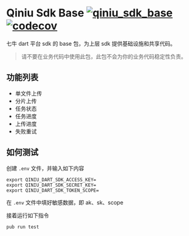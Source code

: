 # Qiniu Sdk Base [![qiniu_sdk_base](https://img.shields.io/pub/v/qiniu_sdk_base.svg?label=qiniu_sdk_base)](https://pub.dev/packages/qiniu_sdk_base) [![codecov](https://codecov.io/gh/qiniu/dart-sdk/branch/master/graph/badge.svg?token=5VOX6NJTKF)](https://codecov.io/gh/qiniu/dart-sdk)

七牛 dart 平台 sdk 的 base 包，为上层 sdk 提供基础设施和共享代码。

> 请不要在业务代码中使用此包，此包不会为你的业务代码稳定性负责。

## 功能列表

* 单文件上传
* 分片上传
* 任务状态
* 任务进度
* 上传进度
* 失败重试

## 如何测试

创建 `.env` 文件，并输入如下内容

```
export QINIU_DART_SDK_ACCESS_KEY=
export QINIU_DART_SDK_SECRET_KEY=
export QINIU_DART_SDK_TOKEN_SCOPE=
```


在 `.env` 文件中填好敏感数据，即 ak、sk、scope

接着运行如下指令

`pub run test`
